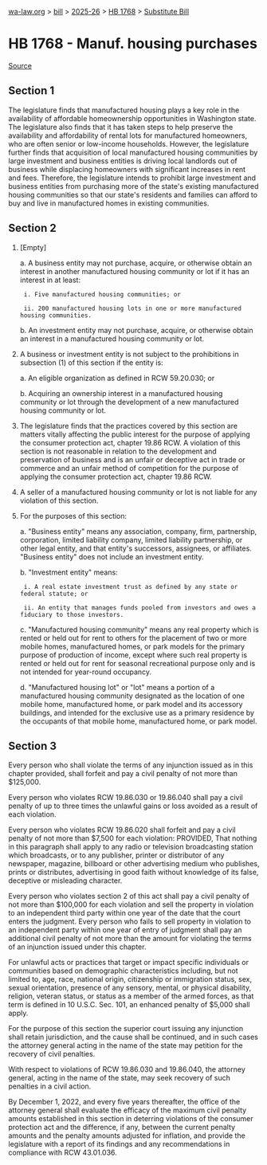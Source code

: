 [wa-law.org](/) > [bill](/bill/) > [2025-26](/bill/2025-26/) > [HB 1768](/bill/2025-26/hb/1768/) > [Substitute Bill](/bill/2025-26/hb/1768/S/)

# HB 1768 - Manuf. housing purchases

[Source](http://lawfilesext.leg.wa.gov/biennium/2025-26/Pdf/Bills/House%20Bills/1768-S.pdf)

## Section 1
The legislature finds that manufactured housing plays a key role in the availability of affordable homeownership opportunities in Washington state. The legislature also finds that it has taken steps to help preserve the availability and affordability of rental lots for manufactured homeowners, who are often senior or low-income households. However, the legislature further finds that acquisition of local manufactured housing communities by large investment and business entities is driving local landlords out of business while displacing homeowners with significant increases in rent and fees. Therefore, the legislature intends to prohibit large investment and business entities from purchasing more of the state's existing manufactured housing communities so that our state's residents and families can afford to buy and live in manufactured homes in existing communities.

## Section 2
1. [Empty]

    a. A business entity may not purchase, acquire, or otherwise obtain an interest in another manufactured housing community or lot if it has an interest in at least:

        i. Five manufactured housing communities; or

        ii. 200 manufactured housing lots in one or more manufactured housing communities.

    b. An investment entity may not purchase, acquire, or otherwise obtain an interest in a manufactured housing community or lot.

2. A business or investment entity is not subject to the prohibitions in subsection (1) of this section if the entity is:

    a. An eligible organization as defined in RCW 59.20.030; or

    b. Acquiring an ownership interest in a manufactured housing community or lot through the development of a new manufactured housing community or lot.

3. The legislature finds that the practices covered by this section are matters vitally affecting the public interest for the purpose of applying the consumer protection act, chapter 19.86 RCW. A violation of this section is not reasonable in relation to the development and preservation of business and is an unfair or deceptive act in trade or commerce and an unfair method of competition for the purpose of applying the consumer protection act, chapter 19.86 RCW.

4. A seller of a manufactured housing community or lot is not liable for any violation of this section.

5. For the purposes of this section:

    a. "Business entity" means any association, company, firm, partnership, corporation, limited liability company, limited liability partnership, or other legal entity, and that entity's successors, assignees, or affiliates. "Business entity" does not include an investment entity.

    b. "Investment entity" means:

        i. A real estate investment trust as defined by any state or federal statute; or

        ii. An entity that manages funds pooled from investors and owes a fiduciary to those investors.

    c. "Manufactured housing community" means any real property which is rented or held out for rent to others for the placement of two or more mobile homes, manufactured homes, or park models for the primary purpose of production of income, except where such real property is rented or held out for rent for seasonal recreational purpose only and is not intended for year-round occupancy.

    d. "Manufactured housing lot" or "lot" means a portion of a manufactured housing community designated as the location of one mobile home, manufactured home, or park model and its accessory buildings, and intended for the exclusive use as a primary residence by the occupants of that mobile home, manufactured home, or park model.

## Section 3
Every person who shall violate the terms of any injunction issued as in this chapter provided, shall forfeit and pay a civil penalty of not more than $125,000.

Every person who violates RCW 19.86.030 or 19.86.040 shall pay a civil penalty of up to three times the unlawful gains or loss avoided as a result of each violation.

Every person who violates RCW 19.86.020 shall forfeit and pay a civil penalty of not more than $7,500 for each violation: PROVIDED, That nothing in this paragraph shall apply to any radio or television broadcasting station which broadcasts, or to any publisher, printer or distributor of any newspaper, magazine, billboard or other advertising medium who publishes, prints or distributes, advertising in good faith without knowledge of its false, deceptive or misleading character.

Every person who violates section 2 of this act shall pay a civil penalty of not more than $100,000 for each violation and sell the property in violation to an independent third party within one year of the date that the court enters the judgment. Every person who fails to sell property in violation to an independent party within one year of entry of judgment shall pay an additional civil penalty of not more than the amount for violating the terms of an injunction issued under this chapter.

For unlawful acts or practices that target or impact specific individuals or communities based on demographic characteristics including, but not limited to, age, race, national origin, citizenship or immigration status, sex, sexual orientation, presence of any sensory, mental, or physical disability, religion, veteran status, or status as a member of the armed forces, as that term is defined in 10 U.S.C. Sec. 101, an enhanced penalty of $5,000 shall apply.

For the purpose of this section the superior court issuing any injunction shall retain jurisdiction, and the cause shall be continued, and in such cases the attorney general acting in the name of the state may petition for the recovery of civil penalties.

With respect to violations of RCW 19.86.030 and 19.86.040, the attorney general, acting in the name of the state, may seek recovery of such penalties in a civil action.

By December 1, 2022, and every five years thereafter, the office of the attorney general shall evaluate the efficacy of the maximum civil penalty amounts established in this section in deterring violations of the consumer protection act and the difference, if any, between the current penalty amounts and the penalty amounts adjusted for inflation, and provide the legislature with a report of its findings and any recommendations in compliance with RCW 43.01.036.
